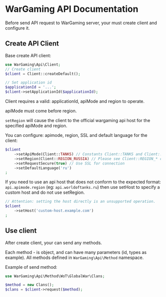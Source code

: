 WarGaming API Documentation
===========================

Before send API request to WarGaming server, your must create client and configure it.

Create API Client
-----------------

Base create API client:

```php
use WarGaming\Api\Client;
// Create client
$client = Client::createDefault();

// Set application id
$applicationId = '...';
$client->setApplicationId($applicationId);
```

Client requires a valid: applicationId, apiMode and region to operate.

apiMode must come before region.

`setRegion` will cause the client to the official wargaming api host for the specified apiMode and region.

You can configure: apimode, region, SSL and default language for the client:

```php
$client
    ->setApiMode(Client::TANKS) // Constants Client::TANKS and Client::PLANES supported
    ->setRegion(Client::REGION_RUSSIA) // Please see Client::REGION_* constants for available regions
    ->setRequestSecure(true) // Use SSL for connection
    ->setDefaultLanguage('ru')
;
```
If you need to use an api host that does not conform to the expected format: `api.apimode.region` (eg: `api.worldoftanks.ru`)
then use setHost to specify a custom host and do not use setRegion.

```php
// Attention: setting the host directly is an unsupported operation.
$client
    ->setHost('custom-host.example.com')
;
```

Use client
----------

After create client, your can send any methods.

Each method - is object, and can have many parameters (id, types as example). All methods
defined in `WarGaming\Api\Method` namespace.

Example of send method:

```php
use WarGaming\Api\Method\WoT\GlobalWar\Clans;

$method = new Clans();
$clans = $client->request($method);
```